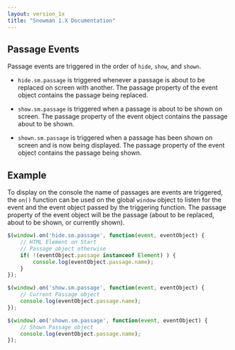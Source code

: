 ```yaml
---
layout: version_1x
title: "Snowman 1.X Documentation"
---
```


## Passage Events

Passage events are triggered in the order of `hide`, `show`, and `shown`.

* `hide.sm.passage` is triggered whenever a passage is about to be replaced on screen with another. The passage property of the event object contains the passage being replaced.

* `show.sm.passage` is triggered when a passage is about to be shown on screen. The passage property of the event object contains the passage about to be shown.

* `shown.sm.passage` is triggered when a passage has been shown on screen and is now being displayed. The passage property of the event object contains the passage being shown.

## Example

To display on the console the name of passages are events are triggered, the `on()` function can be used on the global `window` object to listen for the event and the event object passed by the triggering function. The passage property of the event object will be the passage (about to be replaced, about to be shown, or currently shown).

```javascript
$(window).on('hide.sm.passage', function(event, eventObject) {
    // HTML Element on Start
    // Passage object otherwise
    if( !(eventObject.passage instanceof Element) ) {
        console.log(eventObject.passage.name);
    }
});

$(window).on('show.sm.passage', function(event, eventObject) {
    // Current Passage object
    console.log(eventObject.passage.name);
});

$(window).on('shown.sm.passage', function(event, eventObject) {
    // Shown Passage object
    console.log(eventObject.passage.name);
});
```
